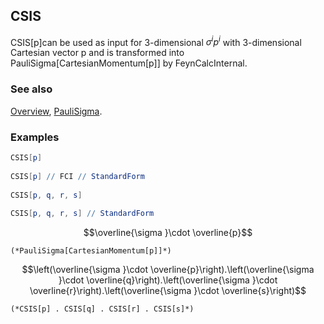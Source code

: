## CSIS

CSIS[p]can be used as input for 3-dimensional $\sigma ^ip^i$ with 3-dimensional Cartesian vector p and is transformed into PauliSigma[CartesianMomentum[p]] by FeynCalcInternal.

### See also

[Overview](Extra/FeynCalc.md), [PauliSigma](PauliSigma.md).

### Examples

```mathematica
CSIS[p] 
 
CSIS[p] // FCI // StandardForm 
 
CSIS[p, q, r, s] 
 
CSIS[p, q, r, s] // StandardForm
```

$$\overline{\sigma }\cdot \overline{p}$$

```
(*PauliSigma[CartesianMomentum[p]]*)
```

$$\left(\overline{\sigma }\cdot \overline{p}\right).\left(\overline{\sigma }\cdot \overline{q}\right).\left(\overline{\sigma }\cdot \overline{r}\right).\left(\overline{\sigma }\cdot \overline{s}\right)$$

```
(*CSIS[p] . CSIS[q] . CSIS[r] . CSIS[s]*)
```

